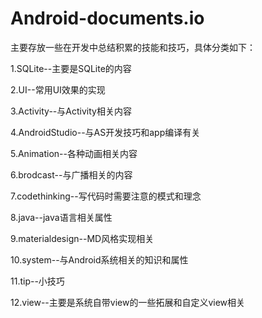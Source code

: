 # Android-documents.io
主要存放一些在开发中总结积累的技能和技巧，具体分类如下：<p>
1.SQLite--主要是SQLite的内容<p>
2.UI--常用UI效果的实现<p>
3.Activity--与Activity相关内容<p>
4.AndroidStudio--与AS开发技巧和app编译有关<p>
5.Animation--各种动画相关内容<p>
6.brodcast--与广播相关的内容<p>
7.codethinking--写代码时需要注意的模式和理念<p>
8.java--java语言相关属性<p>
9.materialdesign--MD风格实现相关<p>
10.system--与Android系统相关的知识和属性<p>
11.tip--小技巧<p>
12.view--主要是系统自带view的一些拓展和自定义view相关
